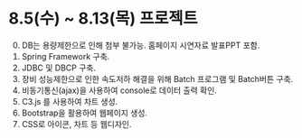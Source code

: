# 8.5(수) ~ 8.13(목) 프로젝트
00. DB는 용량제한으로 인해 첨부 불가능. 홈페이지 시연자료 발표PPT 포함.
1. Spring Framework 구축.
2. JDBC 및 DBCP 구축.
3. 장비 성능제한으로 인한 속도저하 해결을 위해 Batch 프로그램 및 Batch버튼 구축.
3. 비동기통신(ajax)을 사용하여 console로 데이터 출력 확인.
4. C3.js 를 사용하여 차트 생성.
5. Bootstrap을 활용하여 웹페이지 생성.
6. CSS로 아이콘, 차트 등 웹디자인.



